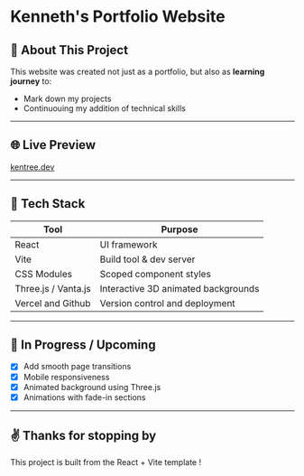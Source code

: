 # Kenneth's Portfolio Website
## 🚀 About This Project

This website was created not just as a portfolio, but also as **learning journey** to:

- Mark down my projects
- Continuouing my addition of technical skills

---

## 🌐 Live Preview

[kentree.dev](https://kentree.dev)

---

## 🧰 Tech Stack

| Tool            | Purpose                                |
|-----------------|----------------------------------------|
| React           | UI framework                          |
| Vite            | Build tool & dev server               |
| CSS Modules     | Scoped component styles               |
| Three.js / Vanta.js | Interactive 3D animated backgrounds |
| Vercel and Github   | Version control and deployment         |

---

## 🧠 In Progress / Upcoming

- [X] Add smooth page transitions
- [X] Mobile responsiveness
- [X] Animated background using Three.js
- [X] Animations with fade-in sections

---

## ✌️ Thanks for stopping by

This project is built from the React + Vite template !
